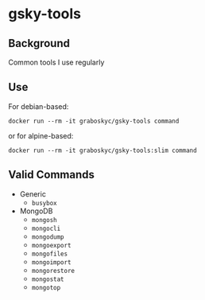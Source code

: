 # gsky-tools

## Background

Common tools I use regularly

## Use

For debian-based:

`docker run --rm -it graboskyc/gsky-tools command` 

or for alpine-based:

`docker run --rm -it graboskyc/gsky-tools:slim command` 

## Valid Commands
* Generic
  * `busybox`
* MongoDB
  * `mongosh`
  * `mongocli`
  * `mongodump`
  * `mongoexport`
  * `mongofiles`
  * `mongoimport`
  * `mongorestore`
  * `mongostat`
  * `mongotop`